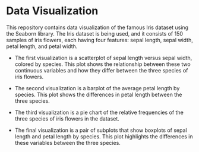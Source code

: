 # Data Visualization
This repository contains data visualization of the famous Iris dataset using the Seaborn library.
The Iris dataset is being used, and it consists of 150 samples of iris flowers, each having four features: sepal length, sepal width, petal length, and petal width.

- The first visualization is a scatterplot of sepal length versus sepal width, colored by species. This plot shows the relationship between these two continuous variables and how they differ between the three species of iris flowers.

- The second visualization is a barplot of the average petal length by species. This plot shows the differences in petal length between the three species.

- The third visualization is a pie chart of the relative frequencies of the three species of iris flowers in the dataset.

- The final visualization is a pair of subplots that show boxplots of sepal length and petal length by species. This plot highlights the differences in these variables between the three species.

